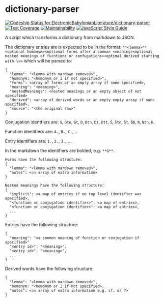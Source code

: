 # dictionary-parser

[ ![Codeship Status for ElectronicBabylonianLiterature/dictionary-parser](https://app.codeship.com/projects/b1517250-34cc-0136-b3a0-0a4605642058/status?branch=master)](https://app.codeship.com/projects/289131)
[![Test Coverage](https://api.codeclimate.com/v1/badges/abcdddb5856e9c92135d/test_coverage)](https://codeclimate.com/github/ElectronicBabylonianLiterature/dictionary-parser/test_coverage)
[![Maintainability](https://api.codeclimate.com/v1/badges/abcdddb5856e9c92135d/maintainability)](https://codeclimate.com/github/ElectronicBabylonianLiterature/dictionary-parser/maintainability)
[![JavaScript Style Guide](https://img.shields.io/badge/code_style-standard-brightgreen.svg)](https://standardjs.com)

A script which transforms a dictionary from markdown to JSON.

The dictionary entries are is expected to be in the format: `**<lemma>** <optional homonym><optional forms after a comma> <meaning><optional nested meanings of fucntions or confugations><optinal derived starting with \>>` which will be parsed to:
```
{
  "lemma": "<lemma with mardown removed>",
  "homonym: "<homonym or I if not specified>",
  "forms": <array of forms or an empty array if none specified>,
  "meaning": "<meaning>",
  "nestedMeanings": <nested meadings or an empty object of not specified>
  "derived": <array of derived words or an empty empty array if none specified>,
  "source": "<the original row>"
}
```

Conjugation identfiers are: `G`, `Gtn`, `Gt`, `D`, `Dtn`, `Dt`, `Dtt`, `Š`, `Štn`, `Št`, `ŠD`, `N`, `Ntn`, `R`.

Function identifiers are: `A.`, `B.`,  `C.`, ...

Entry identifiers are: `1.`, `2.`,  `3.`, ...

In the markdown the identifiers are bolded, e.g. `**G**`.

```
Forms have the following structure:
{
  "lemma": "<lemma with mardown removed>",
  "notes": <an array of extra information>
}
```

```
Nested meanings have the following structure:
{
  "implicit": <a map of entries if no top level identifier was specified>,
  "<function or conjugation identifier>": <a map of entries>,
  "<function or conjugation identifier>": <a map of entries>,
  ...
}
```

Entries have the following structure:
```
{
  "meaning": "<a common meaning of function or conjugation if specified>"
  "<entry id>": "<meaning>",
  "<entry id>": "<meaning>",
  ...
}
```

Derived words have the following structure:
```
{
  "lemma": "<lemma with mardown removed>",
  "homonym: "<homonym or I if not specified>,
  "notes": <an array of extra information e.g. cf. or ?>
}
```
